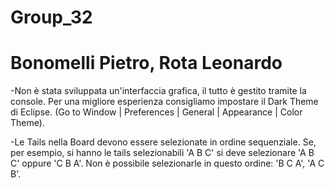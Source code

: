 # Group_32
# Bonomelli Pietro, Rota Leonardo

-Non è stata sviluppata un'interfaccia grafica, il tutto è gestito tramite la console.
  Per una migliore esperienza consigliamo impostare il Dark Theme di Eclipse. 
  (Go to Window | Preferences | General | Appearance | Color Theme).

-Le Tails nella Board devono essere selezionate in ordine sequenziale. 
  Se, per esempio, si hanno le tails selezionabili 'A B C' si deve selezionare 'A B C' oppure 'C B A'. 
  Non è possibile selezionarle in questo ordine: 'B C A', 'A C B'.
  
